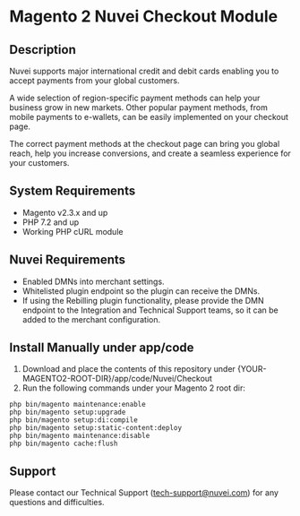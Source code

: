 # Magento 2 Nuvei Checkout Module

## Description
Nuvei supports major international credit and debit cards enabling you to accept payments from your global customers.

A wide selection of region-specific payment methods can help your business grow in new markets. Other popular payment methods, from mobile payments to e-wallets, can be easily implemented on your checkout page.

The correct payment methods at the checkout page can bring you global reach, help you increase conversions, and create a seamless experience for your customers.

## System Requirements
- Magento v2.3.x and up  
- PHP 7.2 and up  
- Working PHP cURL module

## Nuvei Requirements
- Enabled DMNs into merchant settings.  
- Whitelisted plugin endpoint so the plugin can receive the DMNs.  
- If using the Rebilling plugin functionality, please provide the DMN endpoint to the Integration and Technical Support teams, so it can be added to the merchant configuration.

## Install Manually under app/code
1. Download and place the contents of this repository under {YOUR-MAGENTO2-ROOT-DIR}/app/code/Nuvei/Checkout
2. Run the following commands under your Magento 2 root dir:
```
php bin/magento maintenance:enable
php bin/magento setup:upgrade
php bin/magento setup:di:compile
php bin/magento setup:static-content:deploy
php bin/magento maintenance:disable
php bin/magento cache:flush
```

## Support
Please contact our Technical Support (tech-support@nuvei.com) for any questions and difficulties.